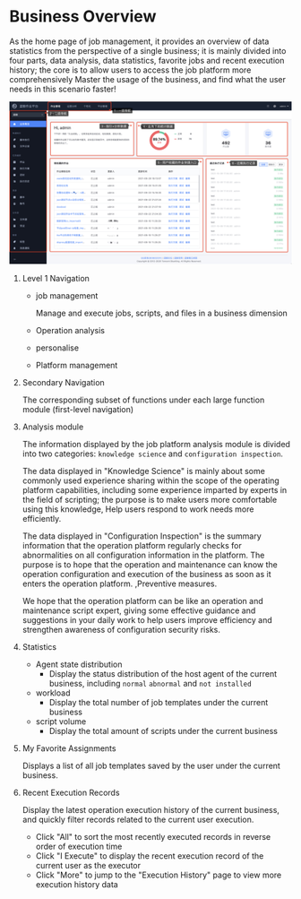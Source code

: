 # Business Overview

As the home page of job management, it provides an overview of data statistics from the perspective of a single business; it is mainly divided into four parts, data analysis, data statistics, favorite jobs and recent execution history; the core is to allow users to access the job platform more comprehensively Master the usage of the business, and find what the user needs in this scenario faster!

![image-20211009180008544](media/image-20211009180008544.png)


1. Level 1 Navigation

    - job management

      Manage and execute jobs, scripts, and files in a business dimension
    - Operation analysis
    - personalise
    - Platform management

2. Secondary Navigation

    The corresponding subset of functions under each large function module (first-level navigation)

3. Analysis module

    The information displayed by the job platform analysis module is divided into two categories: `knowledge science` and `configuration inspection`.

    The data displayed in "Knowledge Science" is mainly about some commonly used experience sharing within the scope of the operating platform capabilities, including some experience imparted by experts in the field of scripting; the purpose is to make users more comfortable using this knowledge, Help users respond to work needs more efficiently.

    The data displayed in "Configuration Inspection" is the summary information that the operation platform regularly checks for abnormalities on all configuration information in the platform. The purpose is to hope that the operation and maintenance can know the operation configuration and execution of the business as soon as it enters the operation platform. ,Preventive measures.

    We hope that the operation platform can be like an operation and maintenance script expert, giving some effective guidance and suggestions in your daily work to help users improve efficiency and strengthen awareness of configuration security risks.

4. Statistics

    - Agent state distribution
      - Display the status distribution of the host agent of the current business, including `normal` `abnormal` and `not installed`
    - workload
      - Display the total number of job templates under the current business
    - script volume
      - Display the total amount of scripts under the current business

5. My Favorite Assignments

    Displays a list of all job templates saved by the user under the current business.

6. Recent Execution Records

    Display the latest operation execution history of the current business, and quickly filter records related to the current user execution.

    - Click "All" to sort the most recently executed records in reverse order of execution time
    - Click "I Execute" to display the recent execution record of the current user as the executor
    - Click "More" to jump to the "Execution History" page to view more execution history data
